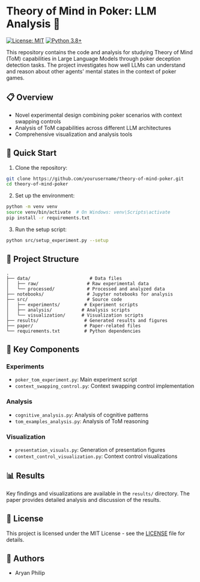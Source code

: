 # Theory of Mind in Poker: LLM Analysis 🧠

[![License: MIT](https://img.shields.io/badge/License-MIT-yellow.svg)](https://opensource.org/licenses/MIT)
[![Python 3.8+](https://img.shields.io/badge/python-3.8+-blue.svg)](https://www.python.org/downloads/)

This repository contains the code and analysis for studying Theory of Mind (ToM) capabilities in Large Language Models through poker deception detection tasks. The project investigates how well LLMs can understand and reason about other agents' mental states in the context of poker games.

## 📋 Overview

- Novel experimental design combining poker scenarios with context swapping controls
- Analysis of ToM capabilities across different LLM architectures
- Comprehensive visualization and analysis tools


## 🚀 Quick Start

1. Clone the repository:
```bash
git clone https://github.com/yourusername/theory-of-mind-poker.git
cd theory-of-mind-poker
```

2. Set up the environment:
```bash
python -m venv venv
source venv/bin/activate  # On Windows: venv\Scripts\activate
pip install -r requirements.txt
```

3. Run the setup script:
```bash
python src/setup_experiment.py --setup
```

## 📁 Project Structure

```
.
├── data/                      # Data files
│   ├── raw/                  # Raw experimental data
│   └── processed/            # Processed and analyzed data
├── notebooks/                # Jupyter notebooks for analysis
├── src/                      # Source code
│   ├── experiments/         # Experiment scripts
│   ├── analysis/           # Analysis scripts
│   └── visualization/      # Visualization scripts
├── results/                 # Generated results and figures
├── paper/                   # Paper-related files
└── requirements.txt         # Python dependencies
```

## 🔧 Key Components

### Experiments
- `poker_tom_experiment.py`: Main experiment script
- `context_swapping_control.py`: Context swapping control implementation

### Analysis
- `cognitive_analysis.py`: Analysis of cognitive patterns
- `tom_examples_analysis.py`: Analysis of ToM reasoning

### Visualization
- `presentation_visuals.py`: Generation of presentation figures
- `context_control_visualization.py`: Context control visualizations

## 📊 Results

Key findings and visualizations are available in the `results/` directory. The paper provides detailed analysis and discussion of the results.



## 📄 License

This project is licensed under the MIT License - see the [LICENSE](LICENSE) file for details.



## 👥 Authors

- Aryan Philip

